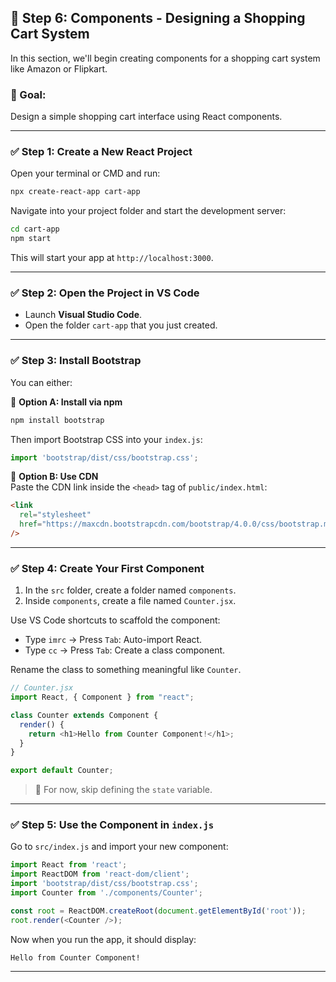 ## 🧱 Step 6: Components - Designing a Shopping Cart System

In this section, we'll begin creating components for a shopping cart system like Amazon or Flipkart.

### 🎯 Goal:
Design a simple shopping cart interface using React components.

---

### ✅ Step 1: Create a New React Project

Open your terminal or CMD and run:

```bash
npx create-react-app cart-app
```

Navigate into your project folder and start the development server:

```bash
cd cart-app
npm start
```

This will start your app at `http://localhost:3000`.

---

### ✅ Step 2: Open the Project in VS Code

- Launch **Visual Studio Code**.
- Open the folder `cart-app` that you just created.

---

### ✅ Step 3: Install Bootstrap

You can either:

🔹 **Option A: Install via npm**  
```bash
npm install bootstrap
```

Then import Bootstrap CSS into your `index.js`:

```js
import 'bootstrap/dist/css/bootstrap.css';
```

🔹 **Option B: Use CDN**  
Paste the CDN link inside the `<head>` tag of `public/index.html`:

```html
<link
  rel="stylesheet"
  href="https://maxcdn.bootstrapcdn.com/bootstrap/4.0.0/css/bootstrap.min.css"
/>
```

---

### ✅ Step 4: Create Your First Component

1. In the `src` folder, create a folder named `components`.
2. Inside `components`, create a file named `Counter.jsx`.

Use VS Code shortcuts to scaffold the component:

- Type `imrc` → Press `Tab`: Auto-import React.
- Type `cc` → Press `Tab`: Create a class component.

Rename the class to something meaningful like `Counter`.

```js
// Counter.jsx
import React, { Component } from "react";

class Counter extends Component {
  render() {
    return <h1>Hello from Counter Component!</h1>;
  }
}

export default Counter;
```

> 📝 For now, skip defining the `state` variable.

---

### ✅ Step 5: Use the Component in `index.js`

Go to `src/index.js` and import your new component:

```js
import React from 'react';
import ReactDOM from 'react-dom/client';
import 'bootstrap/dist/css/bootstrap.css';
import Counter from './components/Counter';

const root = ReactDOM.createRoot(document.getElementById('root'));
root.render(<Counter />);
```

Now when you run the app, it should display:
```
Hello from Counter Component!
```

---

